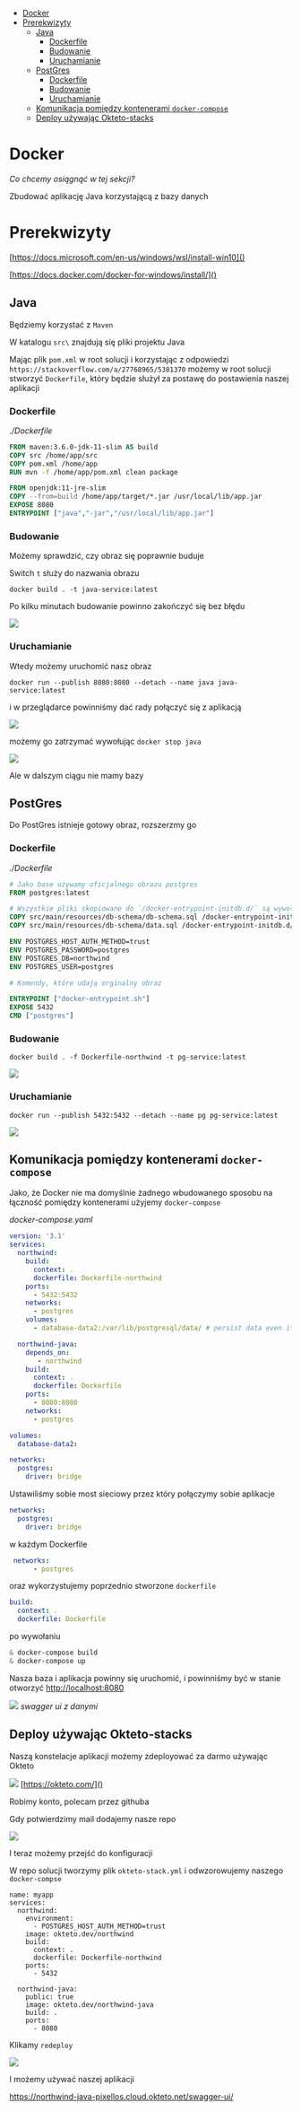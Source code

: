 
- [Docker](#docker)
- [Prerekwizyty](#prerekwizyty)
  - [Java](#java)
    - [Dockerfile](#dockerfile)
    - [Budowanie](#budowanie)
    - [Uruchamianie](#uruchamianie)
  - [PostGres](#postgres)
    - [Dockerfile](#dockerfile-1)
    - [Budowanie](#budowanie-1)
    - [Uruchamianie](#uruchamianie-1)
  - [Komunikacja pomiędzy kontenerami `docker-compose`](#komunikacja-pomiędzy-kontenerami-docker-compose)
  - [Deploy używając Okteto-stacks](#deploy-używając-okteto-stacks)

# Docker
*Co chcemy osiągnąć w tej sekcji?*
 
Zbudować aplikację Java korzystającą z bazy danych

# Prerekwizyty
[https://docs.microsoft.com/en-us/windows/wsl/install-win10]()

[https://docs.docker.com/docker-for-windows/install/]()

## Java

Będziemy korzystać z `Maven` 

W katalogu `src\` znajdują się pliki projektu Java

Mając plik `pom.xml` w root solucji i korzystając z odpowiedzi `https://stackoverflow.com/a/27768965/5381370` możemy w root solucji stworzyć `Dockerfile`, który będzie służył za postawę do postawienia naszej aplikacji

### Dockerfile

*./Dockerfile*
```dockerfile
FROM maven:3.6.0-jdk-11-slim AS build
COPY src /home/app/src
COPY pom.xml /home/app
RUN mvn -f /home/app/pom.xml clean package

FROM openjdk:11-jre-slim
COPY --from=build /home/app/target/*.jar /usr/local/lib/app.jar
EXPOSE 8080
ENTRYPOINT ["java","-jar","/usr/local/lib/app.jar"]
```

### Budowanie


Możemy sprawdzić, czy obraz się poprawnie buduje

Switch `t` służy do nazwania obrazu 

`docker build . -t java-service:latest`

Po kilku minutach budowanie powinno zakończyć się bez błędu 

![](./2020-12-05-13-50-26.png)

### Uruchamianie 

Wtedy możemy uruchomić nasz obraz

`docker run --publish 8080:8080 --detach --name java java-service:latest`

i w przeglądarce powinniśmy dać rady  połączyć się z aplikacją

![](./2020-12-05-14-00-42.png)

możemy go zatrzymać wywołując `docker stop java`

![](./2020-12-05-14-04-17.png)

Ale w dalszym ciągu nie mamy bazy

## PostGres
Do PostGres istnieje gotowy obraz, rozszerzmy go

### Dockerfile

*./Dockerfile*
```dockerfile
# Jako base używamy oficjalnego obrazu postgres
FROM postgres:latest

# Wszystkie pliki skopiowane do `/docker-entrypoint-initdb.d/` są wywoływane gdy nie ma bazy
COPY src/main/resources/db-schema/db-schema.sql /docker-entrypoint-initdb.d/2_db-schema.sql
COPY src/main/resources/db-schema/data.sql /docker-entrypoint-initdb.d/3_data.sql

ENV POSTGRES_HOST_AUTH_METHOD=trust
ENV POSTGRES_PASSWORD=postgres
ENV POSTGRES_DB=northwind
ENV POSTGRES_USER=postgres

# Komendy, które udają orginalny obraz

ENTRYPOINT ["docker-entrypoint.sh"]
EXPOSE 5432
CMD ["postgres"]
```

### Budowanie

`docker build . -f Dockerfile-northwind -t pg-service:latest`


![](./2020-12-05-14-25-32.png)

### Uruchamianie

`docker run --publish 5432:5432 --detach --name pg pg-service:latest`

![](./2020-12-05-14-35-23.png)


## Komunikacja pomiędzy kontenerami `docker-compose`

Jako, że Docker nie ma domyślnie żadnego wbudowanego sposobu na łączność pomiędzy kontenerami użyjemy `docker-compose`

*docker-compose.yaml*
```yaml
version: '3.1'
services:
  northwind:
    build: 
      context: .
      dockerfile: Dockerfile-northwind
    ports:
      - 5432:5432
    networks:
      - postgres
    volumes:
      - database-data2:/var/lib/postgresql/data/ # persist data even if container shuts down

  northwind-java:
    depends_on:
       - northwind
    build: 
      context: .
      dockerfile: Dockerfile
    ports:
      - 8080:8080
    networks:
      - postgres

volumes:
  database-data2: 

networks:
  postgres:
    driver: bridge
```

Ustawiliśmy sobie most sieciowy przez który połączymy sobie aplikacje

```yaml
networks:
  postgres:
    driver: bridge
```

w każdym Dockerfile

```yaml
 networks:
      - postgres
```

oraz wykorzystujemy poprzednio stworzone `dockerfile`

```yaml
build: 
  context: .
  dockerfile: Dockerfile
```

po wywołaniu 
```powershell
& docker-compose build
& docker-compose up
```

Nasza baza i aplikacja powinny się uruchomić, i powinniśmy być w stanie otworzyć 
[http://localhost:8080]()

![](./2020-12-05-15-03-05.png)
*swagger ui z danymi*

## Deploy używając Okteto-stacks

Naszą konstelacje aplikacji możemy zdeployować za darmo używając Okteto

![](./2020-12-05-15-07-00.png)
[https://okteto.com/]()

Robimy konto, polecam przez githuba

Gdy potwierdzimy mail dodajemy nasze repo

![](./2020-12-05-15-11-31.png)

I teraz możemy przejść do konfiguracji

W repo  solucji tworzymy plik `okteto-stack.yml` i odwzorowujemy naszego `docker-compse`

```
name: myapp
services:
  northwind:
    environment:
      - POSTGRES_HOST_AUTH_METHOD=trust
    image: okteto.dev/northwind
    build:
      context: .
      dockerfile: Dockerfile-northwind
    ports:
      - 5432

  northwind-java:
    public: true
    image: okteto.dev/northwind-java
    build: .
    ports:
      - 8080

```

Klikamy `redeploy`

![](./2020-12-05-15-16-42.png)

I możemy używać naszej aplikacji 

https://northwind-java-pixellos.cloud.okteto.net/swagger-ui/